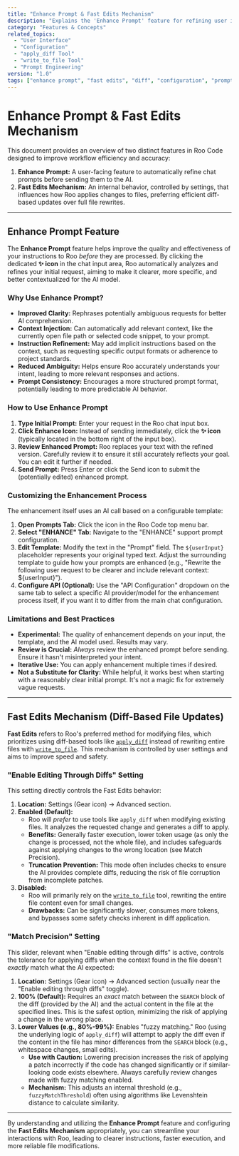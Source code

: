 ```yaml
---
title: "Enhance Prompt & Fast Edits Mechanism"
description: "Explains the 'Enhance Prompt' feature for refining user input and the 'Fast Edits' mechanism (diff-based file updates) for efficient file modifications."
category: "Features & Concepts"
related_topics:
  - "User Interface"
  - "Configuration"
  - "apply_diff Tool"
  - "write_to_file Tool"
  - "Prompt Engineering"
version: "1.0"
tags: ["enhance prompt", "fast edits", "diff", "configuration", "prompting", "efficiency", "file editing"]
---
```


# Enhance Prompt & Fast Edits Mechanism

This document provides an overview of two distinct features in Roo Code designed to improve workflow efficiency and accuracy:

1.  **Enhance Prompt:** A user-facing feature to automatically refine chat prompts before sending them to the AI.
2.  **Fast Edits Mechanism:** An internal behavior, controlled by settings, that influences how Roo applies changes to files, preferring efficient diff-based updates over full file rewrites.

---

## Enhance Prompt Feature

The **Enhance Prompt** feature helps improve the quality and effectiveness of your instructions to Roo *before* they are processed. By clicking the dedicated **✨ icon** in the chat input area, Roo automatically analyzes and refines your initial request, aiming to make it clearer, more specific, and better contextualized for the AI model.

### Why Use Enhance Prompt?

- **Improved Clarity:** Rephrases potentially ambiguous requests for better AI comprehension.
- **Context Injection:** Can automatically add relevant context, like the currently open file path or selected code snippet, to your prompt.
- **Instruction Refinement:** May add implicit instructions based on the context, such as requesting specific output formats or adherence to project standards.
- **Reduced Ambiguity:** Helps ensure Roo accurately understands your intent, leading to more relevant responses and actions.
- **Prompt Consistency:** Encourages a more structured prompt format, potentially leading to more predictable AI behavior.

### How to Use Enhance Prompt

1.  **Type Initial Prompt:** Enter your request in the Roo chat input box.
2.  **Click Enhance Icon:** Instead of sending immediately, click the **✨ icon** (typically located in the bottom right of the input box).
3.  **Review Enhanced Prompt:** Roo replaces your text with the refined version. Carefully review it to ensure it still accurately reflects your goal. You can edit it further if needed.
4.  **Send Prompt:** Press Enter or click the Send icon to submit the (potentially edited) enhanced prompt.

### Customizing the Enhancement Process

The enhancement itself uses an AI call based on a configurable template:

1.  **Open Prompts Tab:** Click the icon in the Roo Code top menu bar.
2.  **Select "ENHANCE" Tab:** Navigate to the "ENHANCE" support prompt configuration.
3.  **Edit Template:** Modify the text in the "Prompt" field. The `${userInput}` placeholder represents your original typed text. Adjust the surrounding template to guide how your prompts are enhanced (e.g., "Rewrite the following user request to be clearer and include relevant context: ${userInput}").
4.  **Configure API (Optional):** Use the "API Configuration" dropdown on the same tab to select a specific AI provider/model for the enhancement process itself, if you want it to differ from the main chat configuration.

### Limitations and Best Practices

- **Experimental:** The quality of enhancement depends on your input, the template, and the AI model used. Results may vary.
- **Review is Crucial:** *Always* review the enhanced prompt before sending. Ensure it hasn't misinterpreted your intent.
- **Iterative Use:** You can apply enhancement multiple times if desired.
- **Not a Substitute for Clarity:** While helpful, it works best when starting with a reasonably clear initial prompt. It's not a magic fix for extremely vague requests.

---

## Fast Edits Mechanism (Diff-Based File Updates)

**Fast Edits** refers to Roo's preferred method for modifying files, which prioritizes using diff-based tools like [`apply_diff`](./apply_diff-tool.md) instead of rewriting entire files with [`write_to_file`](./write_to_file-tool.md). This mechanism is controlled by user settings and aims to improve speed and safety.

### "Enable Editing Through Diffs" Setting

This setting directly controls the Fast Edits behavior:

1.  **Location:** Settings (Gear icon) -> Advanced section.
2.  **Enabled (Default):**
    - Roo will *prefer* to use tools like `apply_diff` when modifying existing files. It analyzes the requested change and generates a diff to apply.
    - **Benefits:** Generally faster execution, lower token usage (as only the change is processed, not the whole file), and includes safeguards against applying changes to the wrong location (see Match Precision).
    - **Truncation Prevention:** This mode often includes checks to ensure the AI provides complete diffs, reducing the risk of file corruption from incomplete patches.
3.  **Disabled:**
    - Roo will primarily rely on the [`write_to_file`](./write_to_file-tool.md) tool, rewriting the entire file content even for small changes.
    - **Drawbacks:** Can be significantly slower, consumes more tokens, and bypasses some safety checks inherent in diff application.

### "Match Precision" Setting

This slider, relevant when "Enable editing through diffs" is active, controls the tolerance for applying diffs when the context found in the file doesn't *exactly* match what the AI expected:

1.  **Location:** Settings (Gear icon) -> Advanced section (usually near the "Enable editing through diffs" toggle).
2.  **100% (Default):** Requires an *exact* match between the `SEARCH` block of the diff (provided by the AI) and the actual content in the file at the specified lines. This is the safest option, minimizing the risk of applying a change in the wrong place.
3.  **Lower Values (e.g., 80%-99%):** Enables "fuzzy matching." Roo (using the underlying logic of `apply_diff`) will attempt to apply the diff even if the content in the file has minor differences from the `SEARCH` block (e.g., whitespace changes, small edits).
    - **Use with Caution:** Lowering precision increases the risk of applying a patch incorrectly if the code has changed significantly or if similar-looking code exists elsewhere. Always carefully review changes made with fuzzy matching enabled.
    - **Mechanism:** This adjusts an internal threshold (e.g., `fuzzyMatchThreshold`) often using algorithms like Levenshtein distance to calculate similarity.

---

By understanding and utilizing the **Enhance Prompt** feature and configuring the **Fast Edits Mechanism** appropriately, you can streamline your interactions with Roo, leading to clearer instructions, faster execution, and more reliable file modifications.
